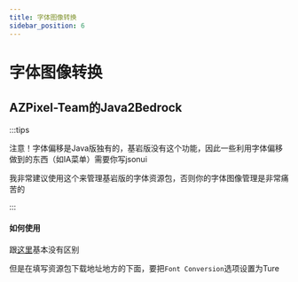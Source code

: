 ```yaml
---
title: 字体图像转换
sidebar_position: 6
---
```


# 字体图像转换

## AZPixel-Team的Java2Bedrock

:::tips

注意！字体偏移是Java版独有的，基岩版没有这个功能，因此一些利用字体偏移做到的东西（如IA菜单）需要你写jsonui

我非常建议使用这个来管理基岩版的字体资源包，否则你的字体图像管理是非常痛苦的

:::

#### 如何使用

跟[这里](https://nitwikit.yizhan.wiki/%E6%89%A9%E5%B1%95%E9%98%85%E8%AF%BB/%E6%89%8B%E6%9C%BA%E7%8E%A9%E5%AE%B6%E6%94%AF%E6%8C%81/Geyser/%E8%BF%9B%E9%98%B6/%E6%9D%90%E8%B4%A8%E5%8C%85%E8%BD%AC%E6%8D%A2#%E6%93%8D%E4%BD%9C%E6%AD%A5%E9%AA%A4)基本没有区别

但是在填写资源包下载地址地方的下面，要把`Font Conversion`选项设置为Ture
